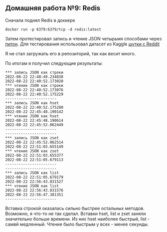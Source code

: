 ## Домашняя работа №9: Redis

Сначала поднял Redis в доккере
```
docker run -p 6379:6379/tcp -d redis:latest
```

Затем протестировал запись и чтение JSON четырьмя способами через [питон](test_redis.py).
Для тестирования использовал датасет из Kaggle [шутки с Reddit](https://www.kaggle.com/datasets/averkij/reddit-jokes-dataset?select=reddit_jokes.json)

Я не стал загружать его в репозиторий, так как весит много.

По итогам я получил следующие результаты:

```
*** запись JSON как строки
2022-08-22 22:40:49.234838
2022-08-22 22:40:52.173020
*** чтение JSON как строки
2022-08-22 22:40:52.173076
2022-08-22 22:40:52.175229
-----------------------
*** запись JSON как hset
2022-08-22 22:40:52.175280
2022-08-22 22:45:48.190142
*** чтение JSON как hset
2022-08-22 22:45:48.190614
2022-08-22 22:45:52.062449
-----------------------
-----------------------
*** запись JSON как zset
2022-08-22 22:45:52.062514
2022-08-22 22:51:03.655149
*** чтение JSON как zset
2022-08-22 22:51:03.655377
2022-08-22 22:51:05.679113
-----------------------
-----------------------
*** запись JSON как list
2022-08-22 22:51:05.679179
2022-08-22 22:56:43.831527
*** чтение JSON как list
2022-08-22 22:56:43.831576
2022-08-22 22:56:47.381351
-----------------------
```

Вставка строкой оказалась сильно быстрее остальных методов. Возможно, я что-то не так сделал. 
Вставки hset, list и zset заняли значительно больше времени. Из них hset наиболее быстрый, list - самвй медленный. 
Чтение было быстрым у всех - менее секунды. 